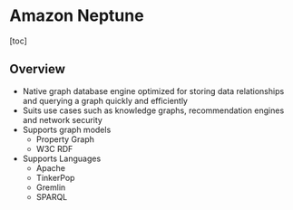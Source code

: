 # Amazon Neptune

[toc]

## Overview

- Native graph database engine optimized for storing data relationships and querying a graph quickly and efficiently
- Suits use cases such as knowledge graphs, recommendation engines and network security
- Supports graph models
  - Property Graph
  - W3C RDF
- Supports Languages
  - Apache
  - TinkerPop
  - Gremlin
  - SPARQL 

